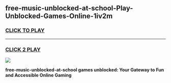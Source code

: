
## free-music-unblocked-at-school-Play-Unblocked-Games-Online-1iv2m
<h3>
<a href="https://premium76.site?title=free-music-unblocked-at-school&ref=25A">CLICK TO PLAY</a></h3>
<hr>

<h3>
<a href="https://premium76.site?title=free-music-unblocked-at-school&ref=25A">CLICK 2 PLAY</a>
  
</h3>

<a href="https://premium76.site?title=free-music-unblocked-at-school&ref=25A"><img src="https://clearcache.store/games.png"></a>


**free-music-unblocked-at-school games unblocked: Your Gateway to Fun and Accessible Online Gaming**
